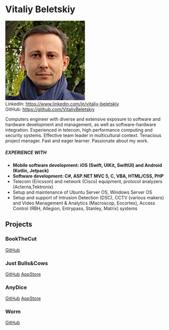 # Vitaliy Beletskiy

![photo](Photo_Vit_250.jpg)<br/>
LinkedIn: <https://www.linkedin.com/in/vitaliy-beletskiy><br/>
GitHub: <https://github.com/VitaliyBeletskiy><br/>

Computers engineer with diverse and extensive exposure to software and hardware development and management, as well as software-hardware integration. Experienced in telecom, high performance computing and security systems. Effective team leader in multicultural context. Tenacious project manager. Fast and eager learner. Passionate about my work.

##### EXPERIENCE WITH
- **Mobile software development: iOS (Swift, UIKit, SwiftUI) and Android (Kotlin, Jetpack)**
- **Software development: С#, ASP.NET MVC 5, C, VBA, HTML/CSS, PHP**
- Telecom (Ericsson) and network (Cisco) equipment, protocol analyzers (Acterna,Tektronix)
- Setup and maintenance of Ubuntu Server OS, Windows Server OS 
- Setup and support of Intrusion Detection (DSC), CCTV (various makers) and Video Management & Analytics (Macroscop, Eocortex), Access Control (RBH, Allegion, Entrypass, Stanley, Matrix) systems

## Projects
### BookTheCut
[GitHub](https://github.com/VitaliyBeletskiy/BookTheCut_Swift)

### Just Bulls&Cows
[GitHub](https://github.com/VitaliyBeletskiy/BullsAndCows_SwiftUI) [AppStore](https://apps.apple.com/us/app/just-bulls-cows/id1546216624)

### AnyDice
[GitHub](https://github.com/VitaliyBeletskiy/AnyDice) [AppStore](https://apps.apple.com/us/app/anydice/id1540270825)

### Worm
[GitHub](https://github.com/VitaliyBeletskiy/Worm)
